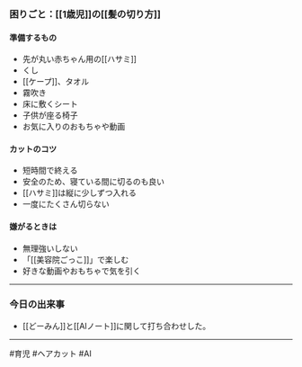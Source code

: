 ### 困りごと：[[1歳児]]の[[髪の切り方]]

#### 準備するもの
- 先が丸い赤ちゃん用の[[ハサミ]]
- くし
- [[ケープ]]、タオル
- 霧吹き
- 床に敷くシート
- 子供が座る椅子
- お気に入りのおもちゃや動画

#### カットのコツ
- 短時間で終える
- 安全のため、寝ている間に切るのも良い
- [[ハサミ]]は縦に少しずつ入れる
- 一度にたくさん切らない

#### 嫌がるときは
- 無理強いしない
- 「[[美容院ごっこ]]」で楽しむ
- 好きな動画やおもちゃで気を引く

---
### 今日の出来事

- [[どーみん]]と[[AIノート]]に関して打ち合わせした。

---

#育児 #ヘアカット #AI